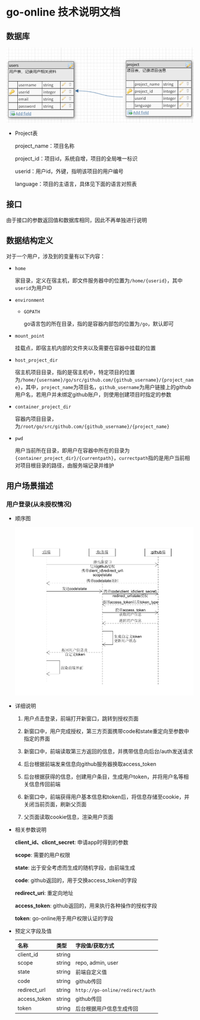 # go-online 技术说明文档

## 数据库

![数据库](files/db.png)

- Project表

  project_name：项目名称

  project_id：项目id，系统自增，项目的全局唯一标识

  userid：用户id，外键，指明该项目的用户编号

  language：项目的主语言，具体见下面的语言对照表

## 接口

由于接口的参数返回值和数据库相同，因此不再单独进行说明

## 数据结构定义

对于一个用户，涉及到的变量有以下内容：

- `home`

  家目录，定义在宿主机，即文件服务器中的位置为`/home/{userid}`，其中`userid`为用户ID

- `environment`

  - `GOPATH`

    go语言包的所在目录，指的是容器内部包的位置为`/go`，默认即可

- `mount_point`

  挂载点，即宿主机内部的文件夹以及需要在容器中挂载的位置

- `host_project_dir`

  宿主机项目目录，指的是宿主机中，特定项目的位置为`/home/{username}/go/src/github.com/{github_username}/{project_name}`，其中，`project_name`为项目名，`github_username`为用户链接上的github用户名，若用户并未绑定github账户，则使用创建项目时指定的参数

- `container_project_dir`

  容器内项目目录，为`/root/go/src/github.com/{github_username}/{project_name}`

- `pwd`

  用户当前所在目录，即用户在容器中所在的目录为`{container_project_dir}/{currentpath}`，`currectpath`指的是用户当前相对项目根目录的路径，由服务端记录并维护

## 用户场景描述

### 用户登录(从未授权情况)

- 顺序图

  ![ssd](files/ssd_login.png)

- 详细说明

  1. 用户点击登录，前端打开新窗口，跳转到授权页面

  1. 新窗口中，用户完成授权，第三方页面携带code和state重定向至参数中指定的界面

  1. 新窗口中，前端读取第三方返回的信息，并携带信息向后台/auth发送请求

  1. 后台根据前端发来信息向github服务器换取access_token

  1. 后台根据获得的信息，创建用户条目，生成用户token，并将用户名等相关信息传回前端

  1. 新窗口中，前端获得用户基本信息和token后，将信息存储至cookie，并关闭当前页面，刷新父页面

  1. 父页面读取cookie信息，渲染用户页面

- 相关参数说明

  **client_id、clicnt_secret**: 申请app时得到的参数

  **scope**: 需要的用户权限

  **state**: 出于安全考虑而生成的随机字段，由前端生成

  **code**: github返回的，用于交换access_token的字段

  **redirect_uri**: 重定向地址

  **access_token**: github返回的，用来执行各种操作的授权字段

  **token**: go-online用于用户权限认证的字段

- 预定义字段及值

  |名称|类型|字段值/获取方式|
  |-|-|-|
  |client_id|string||
  |scope|string|repo, admin, user|
  |state|string|前端自定义值|
  |code|string|github传回|
  |redirect_url|string|`http://go-online/redirect/auth`|
  |access_token|string|github传回|
  |token|string|后台根据用户信息生成传回|